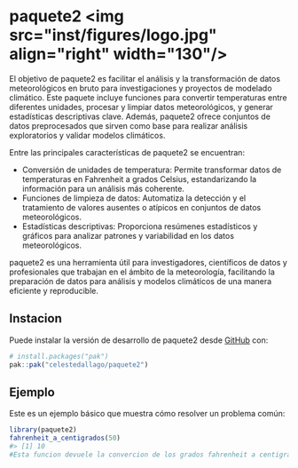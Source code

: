 
<!-- README.md is generated from README.Rmd. Please edit that file -->

# paquete2 <img src="inst/figures/logo.jpg" align="right" width="130"/>

<!-- badges: start -->
<!-- badges: end -->

El objetivo de paquete2 es facilitar el análisis y la transformación de datos meteorológicos en bruto para investigaciones y proyectos de modelado climático. Este paquete incluye funciones para convertir temperaturas entre diferentes unidades, procesar y limpiar datos meteorológicos, y generar estadísticas descriptivas clave. Además, paquete2 ofrece conjuntos de datos preprocesados que sirven como base para realizar análisis exploratorios y validar modelos climáticos.

Entre las principales características de paquete2 se encuentran:

* Conversión de unidades de temperatura: Permite transformar datos de temperaturas en Fahrenheit a grados Celsius, estandarizando la información para un análisis más coherente.
* Funciones de limpieza de datos: Automatiza la detección y el tratamiento de valores ausentes o atípicos en conjuntos de datos meteorológicos.
* Estadísticas descriptivas: Proporciona resúmenes estadísticos y gráficos para analizar patrones y variabilidad en los datos meteorológicos.
  
paquete2 es una herramienta útil para investigadores, científicos de datos y profesionales que trabajan en el ámbito de la meteorología, facilitando la preparación de datos para análisis y modelos climáticos de una manera eficiente y reproducible.

## Instacion

Puede instalar la versión de desarrollo de paquete2 desde
[GitHub](https://github.com/) con:

``` r
# install.packages("pak")
pak::pak("celestedallago/paquete2")
```

## Ejemplo

Este es un ejemplo básico que muestra cómo resolver un problema común:

``` r
library(paquete2)
fahrenheit_a_centigrados(50)
#> [1] 10
#Esta funcion devuele la convercion de los grados fahrenheit a centigrados
```
